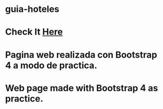 # guia-hoteles

# Check It [Here](https://javieragustinale.github.io/guia-hoteles/)

# Pagina web realizada con Bootstrap 4 a modo de practica. 
# Web page made with Bootstrap 4 as practice.
